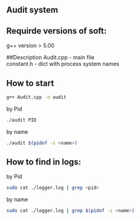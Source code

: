 ## Audit system 

## Requirde versions of soft:
g++ version > 5.00

##Description
Audit.cpp - main file  
constant.h - dict with process system names  

## How to start

```bash
g++ Audit.cpp -o audit  

```
by Pid  

```bash
./audit PID
```
by name  
```bash
./audit $(pidof -s <name>)
```
## How to find in logs:
by Pid  
```bash 
sudo cat ./logger.log | grep <pid>
```
by name 
```bash 
sudo cat ./logger.log | grep $(pidof -s <name>)
```
